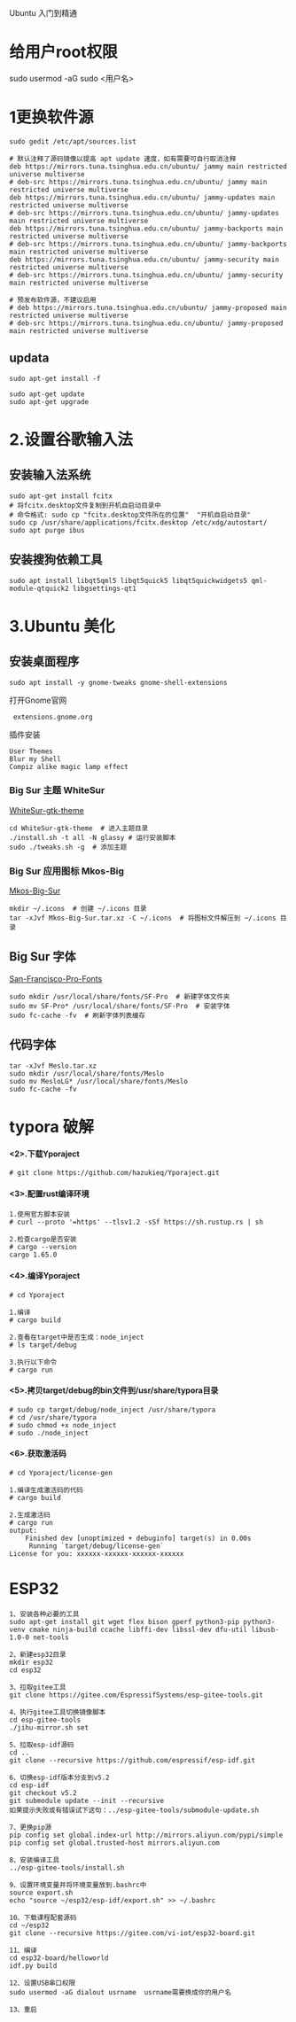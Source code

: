 

Ubuntu 入门到精通

# 给用户root权限

sudo usermod -aG sudo <用户名>

# 1更换软件源

```
sudo gedit /etc/apt/sources.list
```

```
# 默认注释了源码镜像以提高 apt update 速度，如有需要可自行取消注释
deb https://mirrors.tuna.tsinghua.edu.cn/ubuntu/ jammy main restricted universe multiverse
# deb-src https://mirrors.tuna.tsinghua.edu.cn/ubuntu/ jammy main restricted universe multiverse
deb https://mirrors.tuna.tsinghua.edu.cn/ubuntu/ jammy-updates main restricted universe multiverse
# deb-src https://mirrors.tuna.tsinghua.edu.cn/ubuntu/ jammy-updates main restricted universe multiverse
deb https://mirrors.tuna.tsinghua.edu.cn/ubuntu/ jammy-backports main restricted universe multiverse
# deb-src https://mirrors.tuna.tsinghua.edu.cn/ubuntu/ jammy-backports main restricted universe multiverse
deb https://mirrors.tuna.tsinghua.edu.cn/ubuntu/ jammy-security main restricted universe multiverse
# deb-src https://mirrors.tuna.tsinghua.edu.cn/ubuntu/ jammy-security main restricted universe multiverse

# 预发布软件源，不建议启用
# deb https://mirrors.tuna.tsinghua.edu.cn/ubuntu/ jammy-proposed main restricted universe multiverse
# deb-src https://mirrors.tuna.tsinghua.edu.cn/ubuntu/ jammy-proposed main restricted universe multiverse
```

## updata

```
sudo apt-get install -f
```

```
sudo apt-get update
sudo apt-get upgrade
```

# 2.设置谷歌输入法

## 安装输入法系统

```
sudo apt-get install fcitx
# 将fcitx.desktop文件复制到开机自启动目录中
# 命令格式: sudo cp "fcitx.desktop文件所在的位置"  "开机自启动目录"
sudo cp /usr/share/applications/fcitx.desktop /etc/xdg/autostart/
sudo apt purge ibus
```

## 安装搜狗依赖工具

```
sudo apt install libqt5qml5 libqt5quick5 libqt5quickwidgets5 qml-module-qtquick2 libgsettings-qt1
```

# 3.Ubuntu 美化

## 安装桌面程序

```
sudo apt install -y gnome-tweaks gnome-shell-extensions
```

打开Gnome官网

```
 extensions.gnome.org
```

插件安装

```
User Themes 
Blur my Shell
Compiz alike magic lamp effect
```

### Big Sur 主题 WhiteSur

 [WhiteSur-gtk-theme](https://github.com/vinceliuice/WhiteSur-gtk-theme/)

```
cd WhiteSur-gtk-theme  # 进入主题目录
./install.sh -t all -N glassy # 运行安装脚本
sudo ./tweaks.sh -g  # 添加主题
```

### Big Sur 应用图标 Mkos-Big

 [Mkos-Big-Sur](https://github.com/zayronxio/Mkos-Big-Sur/)

```
mkdir ~/.icons  # 创建 ~/.icons 目录
tar -xJvf Mkos-Big-Sur.tar.xz -C ~/.icons  # 将图标文件解压到 ~/.icons 目录
```

## Big Sur 字体  

 [San-Francisco-Pro-Fonts](https://github.com/sahibjotsaggu/San-Francisco-Pro-Fonts) 

```
sudo mkdir /usr/local/share/fonts/SF-Pro  # 新建字体文件夹
sudo mv SF-Pro* /usr/local/share/fonts/SF-Pro  # 安装字体
sudo fc-cache -fv  # 刷新字体列表缓存
```

## 代码字体

```
tar -xJvf Meslo.tar.xz
sudo mkdir /usr/local/share/fonts/Meslo
sudo mv MesloLG* /usr/local/share/fonts/Meslo
sudo fc-cache -fv
```

# typora 破解

#### <2>.下载Yporaject

```
# git clone https://github.com/hazukieq/Yporaject.git

```

#### <3>.配置rust编译环境

```
1.使用官方脚本安装
# curl --proto '=https' --tlsv1.2 -sSf https://sh.rustup.rs | sh

2.检查cargo是否安装
# cargo --version
cargo 1.65.0

```

#### <4>.编译Yporaject

```
# cd Yporaject

1.编译
# cargo build

2.查看在target中是否生成：node_inject
# ls target/debug

3.执行以下命令
# cargo run

```

#### <5>.拷贝target/debug的bin文件到/usr/share/typora目录

```
# sudo cp target/debug/node_inject /usr/share/typora
# cd /usr/share/typora
# sudo chmod +x node_inject
# sudo ./node_inject

```

#### <6>.获取激活码

```
# cd Yporaject/license-gen

1.编译生成激活码的代码
# cargo build

2.生成激活码
# cargo run
output:
    Finished dev [unoptimized + debuginfo] target(s) in 0.00s
     Running `target/debug/license-gen`
License for you: xxxxxx-xxxxxx-xxxxxx-xxxxxx

```

# ESP32 

```
1、安装各种必要的工具
sudo apt-get install git wget flex bison gperf python3-pip python3-venv cmake ninja-build ccache libffi-dev libssl-dev dfu-util libusb-1.0-0 net-tools

2、新建esp32目录
mkdir esp32
cd esp32

3、拉取gitee工具
git clone https://gitee.com/EspressifSystems/esp-gitee-tools.git

4、执行gitee工具切换镜像脚本
cd esp-gitee-tools
./jihu-mirror.sh set

5、拉取esp-idf源码
cd ..
git clone --recursive https://github.com/espressif/esp-idf.git

6、切换esp-idf版本分支到v5.2
cd esp-idf
git checkout v5.2
git submodule update --init --recursive
如果提示失败或有错误试下这句：../esp-gitee-tools/submodule-update.sh

7、更换pip源
pip config set global.index-url http://mirrors.aliyun.com/pypi/simple
pip config set global.trusted-host mirrors.aliyun.com

8、安装编译工具
../esp-gitee-tools/install.sh

9、设置环境变量并将环境变量放到.bashrc中
source export.sh
echo "source ~/esp32/esp-idf/export.sh" >> ~/.bashrc

10、下载课程配套源码
cd ~/esp32
git clone --recursive https://gitee.com/vi-iot/esp32-board.git

11、编译
cd esp32-board/helloworld
idf.py build

12、设置USB串口权限
sudo usermod -aG dialout usrname  usrname需要换成你的用户名

13、重启
```

